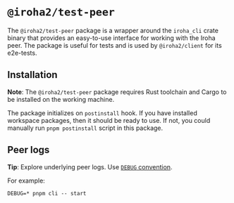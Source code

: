 # `@iroha2/test-peer`

The `@iroha2/test-peer` package is a wrapper around the `iroha_cli` crate binary that provides an easy-to-use interface for working with the Iroha peer. The package is useful for tests and is used by `@iroha2/client` for its e2e-tests.

## Installation

**Note**: The `@iroha2/test-peer` package requires Rust toolchain and Cargo to be installed on the working machine.

The package initializes on `postinstall` hook. If you have installed workspace packages, then it should be ready to use. If not, you could manually run `pnpm postinstall` script in this package.

## Peer logs

**Tip**: Explore underlying peer logs. Use [`DEBUG` convention](https://github.com/visionmedia/debug#usage).

For example:

```shell
DEBUG=* pnpm cli -- start
```
